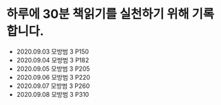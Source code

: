 
# 하루에 30분 책읽기를 실천하기 위해 기록합니다. 

- 2020.09.03 모방범 3 P150
- 2020.09.04 모방범 3 P182
- 2020.09.05 모방범 3 P205
- 2020.09.06 모방범 3 P220
- 2020.09.07 모방범 3 P260
- 2020.09.08 모방범 3 P310
